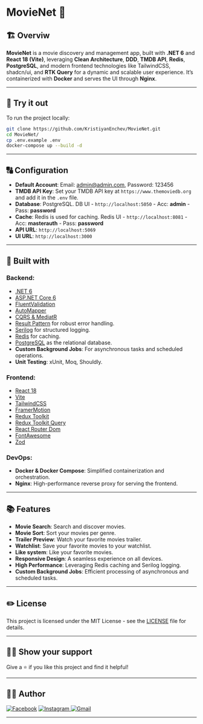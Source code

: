 # MovieNet 🎥 

## 🏗️ Overviw

**MovieNet** is a movie discovery and management app, built with **.NET 6** and **React 18 (Vite)**, leveraging **Clean Architecture**, **DDD**, **TMDB API**, **Redis**, **PostgreSQL**, and modern frontend technologies like TailwindCSS, shadcn/ui, and **RTK Query** for a dynamic and scalable user experience. It’s containerized with **Docker** and serves the UI through **Nginx**.

---

## 👀 Try it out

To run the project locally:

```bash
git clone https://github.com/KristiyanEnchev/MovieNet.git
cd MovieNet/
cp .env.example .env
docker-compose up --build -d
```

---

## 🔠 Configuration

- **Default Account**: Email: admin@admin.com, Password: 123456
- **TMDB API Key**: Set your TMDB API key at `https://www.themoviedb.org` and add it in the `.env` file.
- **Database**: PostgreSQL. DB UI - `http://localhost:5050` - Acc: **admin** - Pass: **password**
- **Cache**: Redis is used for caching. Redis UI - `http://localhost:8081` - Acc: **masterauth** - Pass: **password** 
- **API URL**: `http://localhost:5069`
- **UI URL**: `http://localhost:3000`

---

## 🔧 Built with

### Backend:
- [.NET 6](https://dotnet.microsoft.com/)
- [ASP.NET Core 6](https://github.com/dotnet/aspnetcore)
- [FluentValidation](https://github.com/FluentValidation/FluentValidation)
- [AutoMapper](https://github.com/AutoMapper/AutoMapper)
- [CQRS & MediatR](https://github.com/jbogard/MediatR)
- [Result Pattern](https://enterprisecraftsmanship.com/posts/functional-c-handling-failures-input-errors/) for robust error handling.
- [Serilog](https://github.com/serilog/serilog) for structured logging.
- [Redis](https://redis.io/) for caching.
- [PostgreSQL](https://www.postgresql.org/) as the relational database.
- **Custom Background Jobs**: For asynchronous tasks and scheduled operations.
- **Unit Testing**: xUnit, Moq, Shouldly.

### Frontend:
- [React 18](https://reactjs.org/) 
- [Vite](https://vitejs.dev/) 
- [TailwindCSS](https://tailwindcss.com/) 
- [FramerMotion](https://github.com/framer/motion) 
- [Redux Toolkit](https://github.com/reduxjs/redux-toolkit) 
- [Redux Toolkit Query](https://github.com/reduxjs/redux-toolkit) 
- [React Router Dom](https://reactrouter.com/) 
- [FontAwesome](https://fontawesome.com/) 
- [Zod](https://github.com/colinhacks/zod) 

### DevOps:
- **Docker & Docker Compose**: Simplified containerization and orchestration.
- **Nginx**: High-performance reverse proxy for serving the frontend.

---

## 📚 Features
- **Movie Search**: Search and discover movies.
- **Movie Sort**: Sort your movies per genre.
- **Trailer Preview**: Watch your favorite movies trailer.
- **Watchlist**: Save your favorite movies to your watchlist.
- **Like system**: Like your favorite  movies.
- **Responsive Design**: A seamless experience on all devices.
- **High Performance**: Leveraging Redis caching and Serilog logging.
- **Custom Background Jobs**: Efficient processing of asynchronous and scheduled tasks.

---

## ✏️ License

This project is licensed under the MIT License - see the [LICENSE](LICENSE) file for details.

---

## 👨‍💻 Show your support

Give a ⭐ if you like this project and find it helpful!

---

## 🧏‍♂️️ Author 

[![Facebook](https://img.shields.io/badge/kristiyan.enchev-%231877F2.svg?style=for-the-badge&logo=Facebook&logoColor=white)](https://www.facebook.com/kristiqn.enchev.5/) [![Instagram](https://img.shields.io/badge/kristiyan-%23E4405F.svg?style=for-the-badge&logo=Instagram&logoColor=white)](https://www.instagram.com/kristiyan_e/)[
![Gmail](https://img.shields.io/badge/Gmail-D14836?style=for-the-badge&logo=gmail&logoColor=white)](mailto:kristiqnenchevv@gmail.com)

---
